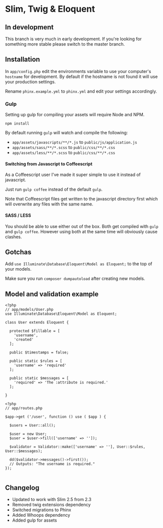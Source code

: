 # Slim, Twig & Eloquent

## In development

This branch is very much in early development.  If you're looking for something more stable please switch to the master branch.

## Installation

In ```app/config.php``` edit the environments variable to use your computer's ```hostname``` for development.  By default if the hostname is not found it will use your production settings.

Rename ```phinx.example.yml``` to ```phinx.yml``` and edit your settings accordingly.

### Gulp

Setting up gulp for compiling your assets will require Node and NPM.

```npm install```

By default running ```gulp``` will watch and compile the following:

* ```app/assets/javascripts/**/*.js``` to ```public/js/application.js```
* ```app/assets/sass/**/*.scss``` to ```public/css/**/*.css```
* ```app/assets/less/**/*.scss``` to ```public/css/**/*.css```

#### Switching from Javascript to Coffeescript

As a Coffeescript user I've made it super simple to use it instead of javascript.

Just run ```gulp coffee``` instead of the default ```gulp```.

Note that Coffeescript files get written to the javascript directory first which will overwrite any files with the same name.

#### SASS / LESS

You should be able to use either out of the box.  Both get compiled with ```gulp``` and ```gulp coffee```. However using both at the same time will obviously cause clashes. 

## Gotchas

Add ```use Illuminate\Database\Eloquent\Model as Eloquent;``` to the top of your models.

Make sure you run ```composer dumpautoload``` after creating new models.

## Model and validation example

```
<?php
// app/models/User.php
use Illuminate\Database\Eloquent\Model as Eloquent;

class User extends Eloquent {

  protected $fillable = [
    'username',
    'created'
  ];

  public $timestamps = false;

  public static $rules = [
    'username' => 'required'
  ];

  public static $messages = [
    'required' => 'The :attribute is required.'
  ];

}
```


```
<?php
// app/routes.php

$app->get ('/user', function () use ( $app ) {

  $users = User::all();

  $user = new User;
  $user = $user->fill(['username' => '']);

  $validator = Validator::make(['username' => ''], User::$rules, User::$messages);

  dd($validator->messages()->first());
  // Outputs: "The username is required."
});


```


## Changelog

* Updated to work with Slim 2.5 from 2.3
* Removed twig extensions dependency
* Switched migrations to Phinx
* Added Whoops dependency
* Added gulp for assets
